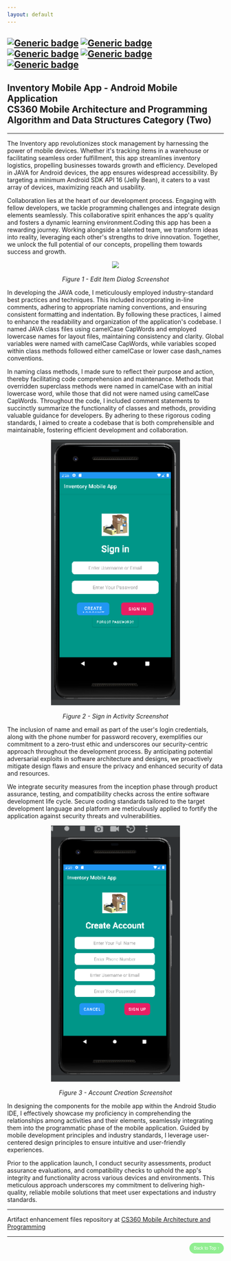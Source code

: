 ```yaml
---
layout: default
---
```


[![Generic badge](https://img.shields.io/badge/development_tool-orange.svg)](https://developer.android.com/studio/) 
[![Generic badge](https://img.shields.io/badge/language-blue.svg)](https://isocpp.org/) 
[![Generic badge](https://img.shields.io/badge/database-yellowgreen.svg)](https://sqlite.org/index.html) 
[![Generic badge](https://img.shields.io/badge/ide-purple.svg)](https://developer.android.com/studio/) 
[![Generic badge](https://img.shields.io/badge/license-green.svg)](LICENSE)
---

## Inventory Mobile App - Android Mobile Application<br/>CS360 Mobile Architecture and Programming<br/>Algorithm and Data Structures Category (Two)

---

The Inventory app revolutionizes stock management by harnessing the power of mobile devices. Whether it's tracking items in a warehouse or facilitating seamless order fulfillment, this app streamlines inventory logistics, propelling businesses towards growth and efficiency. Developed in JAVA for Android devices, the app ensures widespread accessibility. By targeting a minimum Android SDK API 16 (Jelly Bean), it caters to a vast array of devices, maximizing reach and usability.

Collaboration lies at the heart of our development process. Engaging with fellow developers, we tackle programming challenges and integrate design elements seamlessly. This collaborative spirit enhances the app's quality and fosters a dynamic learning environment.Coding this app has been a rewarding journey. Working alongside a talented team, we transform ideas into reality, leveraging each other's strengths to drive innovation. Together, we unlock the full potential of our concepts, propelling them towards success and growth.

<div style="text-align: center;">
    <img src="assets/img/EditItem-Dialog.png" width="300px" />
    <p><em>Figure 1 - Edit Item Dialog Screenshot</em></p>
</div>

In developing the JAVA code, I meticulously employed industry-standard best practices and techniques. This included incorporating in-line comments, adhering to appropriate naming conventions, and ensuring consistent formatting and indentation. By following these practices, I aimed to enhance the readability and organization of the application's codebase. I named JAVA class files using camelCase CapWords and employed lowercase names for layout files, maintaining consistency and clarity. Global variables were named with camelCase CapWords, while variables scoped within class methods followed either camelCase or lower case dash_names conventions.

In naming class methods, I made sure to reflect their purpose and action, thereby facilitating code comprehension and maintenance. Methods that overridden superclass methods were named in camelCase with an initial lowercase word, while those that did not were named using camelCase CapWords. Throughout the code, I included comment statements to succinctly summarize the functionality of classes and methods, providing valuable guidance for developers. By adhering to these rigorous coding standards, I aimed to create a codebase that is both comprehensible and maintainable, fostering efficient development and collaboration.

<div style="text-align: center;">
    <img src="assets/img/Sign-in.png" width="300px" />
    <p><em>Figure 2 - Sign in Activity Screenshot</em></p>
</div>

The inclusion of name and email as part of the user's login credentials, along with the phone number for password recovery, exemplifies our commitment to a zero-trust ethic and underscores our security-centric approach throughout the development process. By anticipating potential adversarial exploits in software architecture and designs, we proactively mitigate design flaws and ensure the privacy and enhanced security of data and resources.

We integrate security measures from the inception phase through product assurance, testing, and compatibility checks across the entire software development life cycle. Secure coding standards tailored to the target development language and platform are meticulously applied to fortify the application against security threats and vulnerabilities.

<div style="text-align: center;">
    <img src="assets/img/AccountCreation.png" width="300px" />
    <p><em>Figure 3 - Account Creation Screenshot</em></p>
</div>

In designing the components for the mobile app within the Android Studio IDE, I effectively showcase my proficiency in comprehending the relationships among activities and their elements, seamlessly integrating them into the programmatic phase of the mobile application. Guided by mobile development principles and industry standards, I leverage user-centered design principles to ensure intuitive and user-friendly experiences.

Prior to the application launch, I conduct security assessments, product assurance evaluations, and compatibility checks to uphold the app's integrity and functionality across various devices and environments. This meticulous approach underscores my commitment to delivering high-quality, reliable mobile solutions that meet user expectations and industry standards.

---

Artifact enhancement files repository at [CS360 Mobile Architecture and Programming](https://github.com/kowustep8719/kowustep8719.github.io/tree/main/enhancement/CS360-algorithm "Inventory Mobile App - Repository")

---

<div style="text-align: right;">
    <a href="#">
        <button style="font-size: 10px; font-weight: 500; background: #90ee90; color: #ffffff; border-radius: 50px; border-style: solid; border-color: #90ee90; padding: 5px 8px;">Back to Top &#8593;</button>
    </a>
</div>